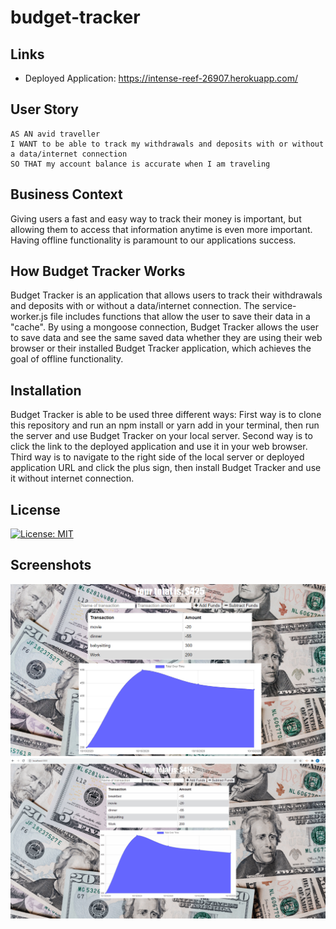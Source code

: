 # budget-tracker

## Links 
- Deployed Application: https://intense-reef-26907.herokuapp.com/

## User Story
```
AS AN avid traveller
I WANT to be able to track my withdrawals and deposits with or without a data/internet connection
SO THAT my account balance is accurate when I am traveling
```

## Business Context

Giving users a fast and easy way to track their money is important, but allowing them to access that information anytime is even more important. Having offline functionality is paramount to our applications success.

## How Budget Tracker Works
Budget Tracker is an application that allows users to track their withdrawals and deposits with or without a data/internet connection. The service-worker.js file includes functions that allow the user to save their data in a "cache". By using a mongoose connection, Budget Tracker allows the user to save data and see the same saved data whether they are using their web browser or their installed Budget Tracker application, which achieves the goal of offline functionality. 

## Installation
Budget Tracker is able to be used three different ways:
First way is to clone this repository and run an npm install or yarn add in your terminal, then run the server and use Budget Tracker on your local server. 
Second way is to click the link to the deployed application and use it in your web browser.
Third way is to navigate to the right side of the local server or deployed application URL and click the plus sign, then install Budget Tracker and use it without internet connection. 


## License
[![License: MIT](https://img.shields.io/badge/License-MIT-yellow.svg)](https://opensource.org/licenses/MIT)

## Screenshots
![budget-tracker-screenshot](images/budget-tracker-screenshot.png)
![budget-tracker-demo](images/budget-tracker-demo.gif)
